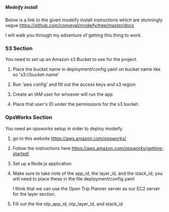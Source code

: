 ##### Modeify install

Below is a link to the given modeify install instructions which are stunningly vague
https://github.com/conveyal/modeify/tree/master/docs

I will walk you through my adventure of getting this thing to work.



### S3 Section

You need to set up an Amazon s3 Bucket to use for the project. 

1. Place the bucket name in deployment/config.yaml on bucket name like so 's3://bucket-name'

2. Run 'aws config' and fill out the access keys and s3 region 

3. Create an IAM user for whoever will run the app

4. Place that user's ID under the permissions for the s3 bucket.

### OpsWorks Section

You need an opsworks setup in order to deploy modeify

1. go to this website https://aws.amazon.com/opsworks/

2. Follow the instructions here https://aws.amazon.com/opsworks/getting-started/

3. Set up a Node.js application

4. Make sure to take note of the app_id, the layer_id, and the stack_id; you will need to place these in the file deployment/config.yaml

	I think that we can use the Open Trip Planner server as our EC2 server for the layer section.

5. Fill out the the otp_app_id, otp_layer_id, and stack_id

